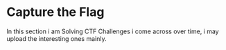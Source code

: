 # Capture the Flag
In this section i am Solving CTF Challenges i come across over time, i may upload the interesting ones mainly.
